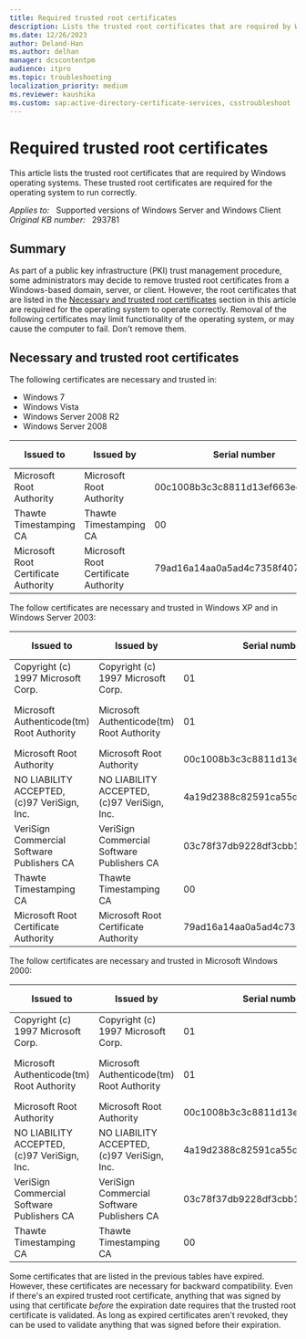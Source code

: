 ```yaml
---
title: Required trusted root certificates
description: Lists the trusted root certificates that are required by Windows operating systems. These trusted root certificates are required for the operating system to run correctly.
ms.date: 12/26/2023
author: Deland-Han
ms.author: delhan
manager: dcscontentpm
audience: itpro
ms.topic: troubleshooting
localization_priority: medium
ms.reviewer: kaushika
ms.custom: sap:active-directory-certificate-services, csstroubleshoot
---
```

# Required trusted root certificates

This article lists the trusted root certificates that are required by Windows operating systems. These trusted root certificates are required for the operating system to run correctly.

_Applies to:_ &nbsp; Supported versions of Windows Server and Windows Client  
_Original KB number:_ &nbsp; 293781

## Summary

As part of a public key infrastructure (PKI) trust management procedure, some administrators may decide to remove trusted root certificates from a Windows-based domain, server, or client. However, the root certificates that are listed in the [Necessary and trusted root certificates](#necessary-and-trusted-root-certificates) section in this article are required for the operating system to operate correctly. Removal of the following certificates may limit functionality of the operating system, or may cause the computer to fail. Don't remove them.

## Necessary and trusted root certificates

The following certificates are necessary and trusted in:

- Windows 7
- Windows Vista
- Windows Server 2008 R2
- Windows Server 2008

|Issued to|Issued by|Serial number|Expiration date|Intended purposes|Friendly name|Status|
|---|---|---|---|---|---|---|
|Microsoft Root Authority|Microsoft Root Authority|00c1008b3c3c8811d13ef663ecdf40|12/31/2020|All|Microsoft Root Authority|R|
|Thawte Timestamping CA|Thawte Timestamping CA|00|12/31/2020|Time Stamping|Thawte Timestamping CA|R|
|Microsoft Root Certificate Authority|Microsoft Root Certificate Authority|79ad16a14aa0a5ad4c7358f407132e65|5/9/2021|All|Microsoft Root Certificate Authority|R|

The follow certificates are necessary and trusted in Windows XP and in Windows Server 2003:

|Issued to|Issued by|Serial number|Expiration date|Intended purposes|Friendly name|Status|
|---|---|---|---|---|---|---|
|Copyright (c) 1997 Microsoft Corp.|Copyright (c) 1997 Microsoft Corp.|01|12/30/1999|Time Stamping|Microsoft Timestamp Root|R|
|Microsoft Authenticode(tm) Root Authority|Microsoft Authenticode(tm) Root Authority|01|12/31/1999|Secure E-mail, Code Signing|Microsoft Authenticode(tm) Root|R|
|Microsoft Root Authority|Microsoft Root Authority|00c1008b3c3c8811d13ef663ecdf40|12/31/2020|All|Microsoft Root Authority|R|
|NO LIABILITY ACCEPTED, (c)97 VeriSign, Inc.|NO LIABILITY ACCEPTED, (c)97 VeriSign, Inc.|4a19d2388c82591ca55d735f155ddca3|1/7/2004|Time Stamping|VeriSign Time Stamping CA|R|
|VeriSign Commercial Software Publishers CA|VeriSign Commercial Software Publishers CA|03c78f37db9228df3cbb1aad82fa6710|1/7/2004|Secure E-mail, Code Signing|VeriSign Commercial Software Publishers CA|R|
|Thawte Timestamping CA|Thawte Timestamping CA|00|12/31/2020|Time Stamping|Thawte Timestamping CA|R|
|Microsoft Root Certificate Authority|Microsoft Root Certificate Authority|79ad16a14aa0a5ad4c7358f407132e65|5/9/2021|All|Microsoft Root Certificate Authority|R|

The follow certificates are necessary and trusted in Microsoft Windows 2000:

|Issued to|Issued by|Serial number|Expiration date|Intended purposes|Friendly name|Status|
|---|---|---|---|---|---|---|
|Copyright (c) 1997 Microsoft Corp.|Copyright (c) 1997 Microsoft Corp.|01|12/30/1999|Time Stamping|Microsoft Timestamp Root|R|
|Microsoft Authenticode(tm) Root Authority|Microsoft Authenticode(tm) Root Authority|01|12/31/1999|Secure E-mail, Code Signing|Microsoft Authenticode(tm) Root|R|
|Microsoft Root Authority|Microsoft Root Authority|00c1008b3c3c8811d13ef663ecdf40|12/31/2020|All|Microsoft Root Authority|R|
|NO LIABILITY ACCEPTED, (c)97 VeriSign, Inc.|NO LIABILITY ACCEPTED, (c)97 VeriSign, Inc.|4a19d2388c82591ca55d735f155ddca3|1/7/2004|Time Stamping|VeriSign Time Stamping CA|R|
|VeriSign Commercial Software Publishers CA|VeriSign Commercial Software Publishers CA|03c78f37db9228df3cbb1aad82fa6710|1/7/2004|Secure E-mail, Code Signing|VeriSign Commercial Software Publishers CA|R|
|Thawte Timestamping CA|Thawte Timestamping CA|00|12/31/2020|Time Stamping|Thawte Timestamping CA|R|

Some certificates that are listed in the previous tables have expired. However, these certificates are necessary for backward compatibility. Even if there's an expired trusted root certificate, anything that was signed by using that certificate _before_ the expiration date requires that the trusted root certificate is validated. As long as expired certificates aren't revoked, they can be used to validate anything that was signed before their expiration.
